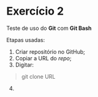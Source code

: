 # Exercício 2
Teste de uso do **Git** com **Git Bash**

Etapas usadas:
1. Criar repositório no GitHub;
2. Copiar a URL do *repo*;
3. Digitar:
> git clone URL
4. 
